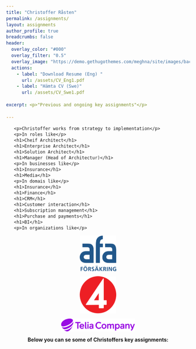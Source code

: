 ```yaml
---
title: "Christoffer Råsten"
permalink: /assignments/
layout: assignments 
author_profile: true
breadcrumbs: false
header:
  overlay_color: "#000"
  overlay_filter: "0.5"
  overlay_image: "https://demo.gethugothemes.com/meghna/site/images/backgrounds/hero-area.jpg"
  actions:
    - label: "Download Resume (Eng) "
      url: /assets/CV_Eng1.pdf
    - label: "Hämta CV (Swe)"
      url: /assets/CV_Swe1.pdf
      
excerpt: <p>"Previous and ongoing key assignments"</p>
  
---
```


<html>
  <head>
    <title>Christoffer have had roles like</title>
  </head>
  <body>
    <style>
      p {
         text-align: center;
         text decoration:underline;
         font-weight: bold;
      }
      h1 {
         text-align: center;
      }
    </style>
    
       <p>Christoffer works from strategy to implementation</p>
       <p>In roles like</p>
       <h1>Cheif Architect</h1>
       <h1>Enterprise Architect</h1>
       <h1>Solution Architect</h1>
       <h1>Manager (Head of Architectur)</h1>
       <p>In businesses like</p>
       <h1>Insurance</h1>
       <h1>Media</h1>
       <p>In domais like</p>
       <h1>Insurance</h1>
       <h1>Finance</h1>
       <h1>CRM</h1>
       <h1>Customer interaction</h1>
       <h1>Subscription management</h1>
       <h1>Purchase and payments</h1>
       <h1>BI</h1>
       <p>In organizations like</p>
  </body>
</html>

<img 
    style="display: block; 
           margin-left: auto;
           margin-right: auto;
           width: 20%;"
    src="/assets/images/afa-logo.svg" 
    alt="AFA Insurance">

 <img        
    style="display: block; 
           margin-left: auto;
           margin-right: auto;
           width: 20%;"
    src="/assets/TV4s.svg" 
    alt="TV4">

<img 
    style="display: block; 
           margin-left: auto;
           margin-right: auto;
           width: 40%;"
    src="/assets/images/telia.svg" 
    alt="Telia Company">



Below you can se some of Christoffers key assignments: 
